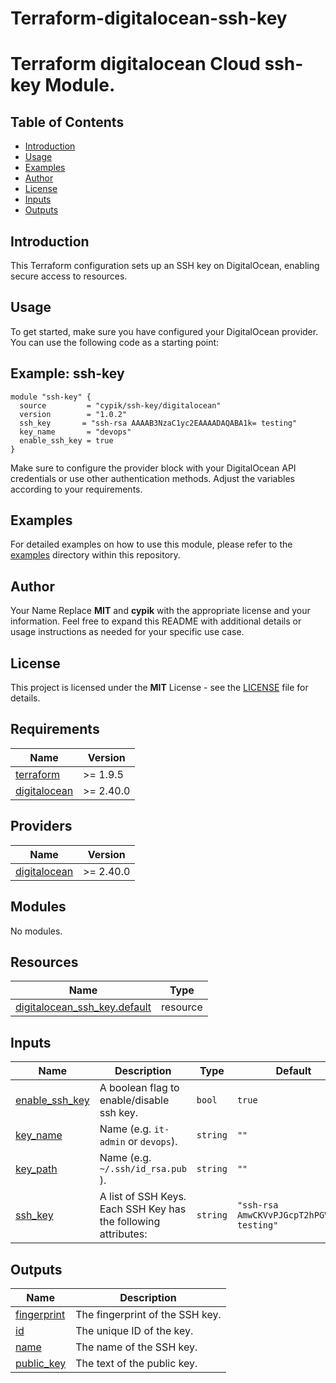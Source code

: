 # Terraform-digitalocean-ssh-key

# Terraform digitalocean Cloud ssh-key Module.

## Table of Contents

- [Introduction](#introduction)
- [Usage](#usage)
- [Examples](#examples)
- [Author](#author)
- [License](#license)
- [Inputs](#inputs)
- [Outputs](#outputs)

## Introduction

This Terraform configuration sets up an SSH key on DigitalOcean, enabling secure access to resources.

## Usage

To get started, make sure you have configured your DigitalOcean provider. You can use the following code as a starting point:

## Example: ssh-key

```hcl
module "ssh-key" {
  source         = "cypik/ssh-key/digitalocean"
  version        = "1.0.2"
  ssh_key       = "ssh-rsa AAAAB3NzaC1yc2EAAAADAQABA1k= testing"
  key_name       = "devops"
  enable_ssh_key = true
}
```
Make sure to configure the provider block with your DigitalOcean API credentials or use other authentication methods. Adjust the variables according to your requirements.

## Examples
For detailed examples on how to use this module, please refer to the [examples](https://github.com/cypik/terraform-digitalocean-ssh-key/blob/master/example) directory within this repository.
## Author
Your Name Replace **MIT** and **cypik** with the appropriate license and your information. Feel free to expand this README with additional details or usage instructions as needed for your specific use case.

## License
This project is licensed under the **MIT** License - see the [LICENSE](https://github.com/cypik/terraform-digitalocean-ssh-key/blob/master/LICENSE) file for details.



<!-- BEGIN_TF_DOCS -->
## Requirements

| Name | Version |
|------|---------|
| <a name="requirement_terraform"></a> [terraform](#requirement\_terraform) | >= 1.9.5 |
| <a name="requirement_digitalocean"></a> [digitalocean](#requirement\_digitalocean) | >= 2.40.0 |

## Providers

| Name | Version |
|------|---------|
| <a name="provider_digitalocean"></a> [digitalocean](#provider\_digitalocean) | >= 2.40.0 |

## Modules

No modules.

## Resources

| Name | Type |
|------|------|
| [digitalocean_ssh_key.default](https://registry.terraform.io/providers/digitalocean/digitalocean/latest/docs/resources/ssh_key) | resource |

## Inputs

| Name | Description | Type | Default | Required |
|------|-------------|------|---------|:--------:|
| <a name="input_enable_ssh_key"></a> [enable\_ssh\_key](#input\_enable\_ssh\_key) | A boolean flag to enable/disable ssh key. | `bool` | `true` | no |
| <a name="input_key_name"></a> [key\_name](#input\_key\_name) | Name  (e.g. `it-admin` or `devops`). | `string` | `""` | no |
| <a name="input_key_path"></a> [key\_path](#input\_key\_path) | Name (e.g. `~/.ssh/id_rsa.pub` ). | `string` | `""` | no |
| <a name="input_ssh_key"></a> [ssh\_key](#input\_ssh\_key) | A list of SSH Keys. Each SSH Key has the following attributes: | `string` | `"ssh-rsa AmwCKVvPJGcpT2hPGVtFE= testing"` | no |

## Outputs

| Name | Description |
|------|-------------|
| <a name="output_fingerprint"></a> [fingerprint](#output\_fingerprint) | The fingerprint of the SSH key. |
| <a name="output_id"></a> [id](#output\_id) | The unique ID of the key. |
| <a name="output_name"></a> [name](#output\_name) | The name of the SSH key. |
| <a name="output_public_key"></a> [public\_key](#output\_public\_key) | The text of the public key. |
<!-- END_TF_DOCS -->